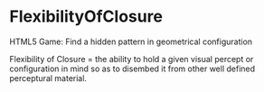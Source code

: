 # FlexibilityOfClosure
HTML5 Game: Find a hidden pattern in geometrical configuration

Flexibility of Closure = the ability to hold a given visual percept or configuration in mind so as to disembed it from other well defined perceptural material.
